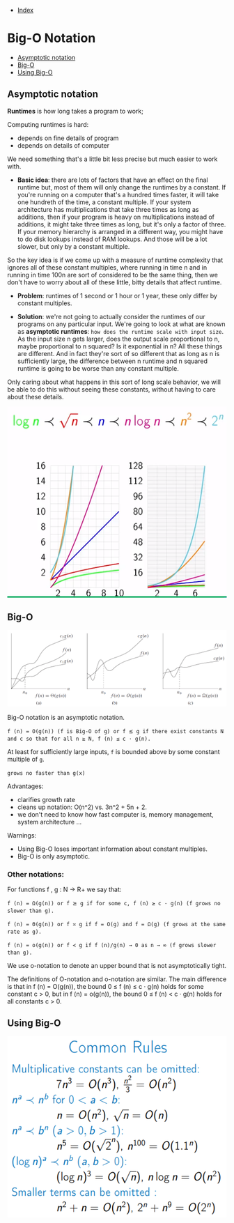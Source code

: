 - [Index](https://github.com/KiraDiShira/Cracking/blob/master/README.md#cracking)

# Big-O Notation

- [Asymptotic notation](#asymptotic-notation)
- [Big-O](#big-o)
- [Using Big-O](#using-big-o)

## Asymptotic notation

**Runtimes** is how long takes a program to work;

Computing runtimes is hard:
- depends on fine details of program
- depends on details of computer

We need something that's a little bit less precise but much easier to work with.

- **Basic idea**: there are lots of factors that have an effect on the final runtime but, most of them will only change the runtimes by a constant. If you're running on a computer that's a hundred times faster, it will take one hundreth of the time, a constant multiple. If your system architecture has multiplications that take three times as long as additions, then if your program is heavy on multiplications instead of additions, it might take three times as long, but it's only a factor of three. If your memory hierarchy is arranged in a different way, you might have to do disk lookups instead of RAM lookups. And those will be a lot slower, but only by a constant multiple. 

So the key idea is if we come up with a measure of runtime complexity that ignores all of these constant multiples, where running in time n and in running in time 100n are sort of considered to be the same thing, then we don't have to worry about all of these little, bitty details that affect runtime. 

- **Problem**: runtimes of 1 second or 1 hour or 1 year, these only differ by constant multiples.

- **Solution**: we're not going to actually consider the runtimes of our programs on any particular input. We're going to look at what are known as **asymptotic runtimes**: `how does the runtime scale with input size`. As the input size n gets larger, does the output scale proportional to n, maybe proportional to n squared? Is it exponential in n? All these things are different. And in fact they're sort of so different that as long as n is sufficiently large, the difference between n runtime and n squared runtime is going to be worse than any constant multiple. 

Only caring about what happens in this sort of long scale behavior, we will be able to do this without seeing these constants, without having to care about these details.  

<img src="https://github.com/KiraDiShira/Cracking/blob/master/BigONotation/Images/BigO1.PNG" />

## Big-O

<img src="https://github.com/KiraDiShira/Cracking/blob/master/BigONotation/Images/BigO2.PNG" />

Big-O notation is an asymptotic notation.
 
`f (n) = O(g(n)) (f is Big-O of g) or f ⪯ g if there exist constants N and c so that for all n ≥ N, f (n) ≤ c · g(n).`

 At least for sufficiently large inputs, `f` is bounded above by some constant multiple of `g`. 
 
 `grows no faster than g(x)`

Advantages:
- clarifies growth rate
- cleans up notation: O(n^2) vs. 3n^2 + 5n + 2.
- we don't need to know how fast computer is, memory management, system architecture ...

Warnings:
- Using Big-O loses important information about constant multiples.
- Big-O is only asymptotic.

### Other notations:

For functions f , g : N → R+ we say that:

`f (n) = Ω(g(n)) or f ⪰ g if for some c, f (n) ≥ c · g(n) (f grows no slower than g).`

`f (n) = Θ(g(n)) or f ≍ g if f = O(g) and f = Ω(g) (f grows at the same rate as g).`

`f (n) = o(g(n)) or f ≺ g if f (n)/g(n) → 0 as n → ∞ (f grows slower than g).`

We use o-notation to denote an upper bound that is not asymptotically tight. 

The definitions of O-notation and o-notation are similar. The main difference
is that in f (n) = O(g(n)), the bound 0 ≤ f (n) ≤ c · g(n) holds for some constant c > 0, but in f (n) = o(g(n)), the bound 0 ≤ f (n) < c · g(n) holds for all constants c > 0.

## Using Big-O

<img src="https://github.com/KiraDiShira/Cracking/blob/master/BigONotation/Images/BigO3.PNG" />
